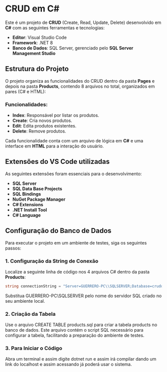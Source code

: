 # CRUD em C#

Este é um projeto de **CRUD** (Create, Read, Update, Delete) desenvolvido em **C#** com as seguintes ferramentas e tecnologias:

- **Editor**: Visual Studio Code  
- **Framework**: .NET 8  
- **Banco de Dados**: SQL Server, gerenciado pelo **SQL Server Management Studio**  

## Estrutura do Projeto

O projeto organiza as funcionalidades do CRUD dentro da pasta **Pages** e depois na pasta **Products**, contendo 8 arquivos no total, organizados em pares (C# e HTML):

### Funcionalidades:

- **Index**: Responsável por listar os produtos.  
- **Create**: Cria novos produtos.  
- **Edit**: Edita produtos existentes.  
- **Delete**: Remove produtos.  

Cada funcionalidade conta com um arquivo de lógica em **C#** e uma interface em **HTML** para a interação do usuário.

## Extensões do VS Code utilizadas

As seguintes extensões foram essenciais para o desenvolvimento:

- **SQL Server**  
- **SQL Data Base Projects**  
- **SQL Bindings**  
- **NuGet Package Manager**  
- **C# Extensions**  
- **.NET Install Tool**  
- **C# Language**  

## Configuração do Banco de Dados

Para executar o projeto em um ambiente de testes, siga os seguintes passos:

### 1. Configuração da String de Conexão

Localize a seguinte linha de código nos 4 arquivos C# dentro da pasta **Products**:

```csharp
string connectionString = "Server=GUERRERO-PC\\SQLSERVER;Database=cruddb;Trusted_Connection=True;TrustServerCertificate=True;";
```
Substitua GUERRERO-PC\\SQLSERVER pelo nome do servidor SQL criado no seu ambiente local.

### 2. Criação da Tabela

Use o arquivo CREATE TABLE products.sql para criar a tabela products no banco de dados. Este arquivo contém o script SQL necessário para configurar a tabela, facilitando a preparação do ambiente de testes.

### 3. Para Iniciar o Código 

Abra um terminal e assim digite dotnet run e assim irá compilar dando um link do localhost e assim acessando já poderá usar o sistema.
